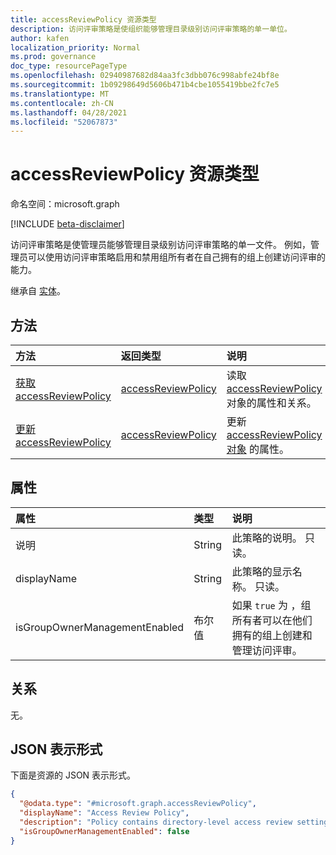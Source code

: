 ```yaml
---
title: accessReviewPolicy 资源类型
description: 访问评审策略是使组织能够管理目录级别访问评审策略的单一单位。
author: kafen
localization_priority: Normal
ms.prod: governance
doc_type: resourcePageType
ms.openlocfilehash: 02940987682d84aa3fc3dbb076c998abfe24bf8e
ms.sourcegitcommit: 1b09298649d5606b471b4cbe1055419bbe2fc7e5
ms.translationtype: MT
ms.contentlocale: zh-CN
ms.lasthandoff: 04/28/2021
ms.locfileid: "52067873"
---
```

# <a name="accessreviewpolicy-resource-type"></a>accessReviewPolicy 资源类型

命名空间：microsoft.graph

[!INCLUDE [beta-disclaimer](../../includes/beta-disclaimer.md)]

访问评审策略是使管理员能够管理目录级别访问评审策略的单一文件。 例如，管理员可以使用访问评审策略启用和禁用组所有者在自己拥有的组上创建访问评审的能力。


继承自 [实体](../resources/entity.md)。

## <a name="methods"></a>方法
|方法|返回类型|说明|
|:---|:---|:---|
|[获取 accessReviewPolicy](../api/accessreviewpolicy-get.md)|[accessReviewPolicy](../resources/accessreviewpolicy.md)|读取 [accessReviewPolicy](../resources/accessreviewpolicy.md) 对象的属性和关系。|
|[更新 accessReviewPolicy](../api/accessreviewpolicy-update.md)|[accessReviewPolicy](../resources/accessreviewpolicy.md)|更新 [accessReviewPolicy 对象](../resources/accessreviewpolicy.md) 的属性。|

## <a name="properties"></a>属性
|属性|类型|说明|
|:---|:---|:---|
|说明|String|此策略的说明。 只读。|
|displayName|String|此策略的显示名称。 只读。|
|isGroupOwnerManagementEnabled|布尔值|如果 `true` 为 ，组所有者可以在他们拥有的组上创建和管理访问评审。|

## <a name="relationships"></a>关系
无。

## <a name="json-representation"></a>JSON 表示形式
下面是资源的 JSON 表示形式。
<!-- {
  "blockType": "resource",
  "keyProperty": "id",
  "@odata.type": "microsoft.graph.accessReviewPolicy",
  "baseType": "microsoft.graph.entity",
  "openType": false
}
-->
``` json
{
  "@odata.type": "#microsoft.graph.accessReviewPolicy",
  "displayName": "Access Review Policy",
  "description": "Policy contains directory-level access review settings.",
  "isGroupOwnerManagementEnabled": false
}
```
